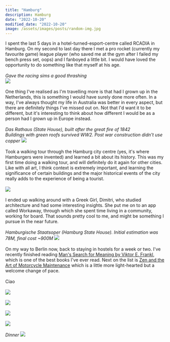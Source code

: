 ```yaml
---
title: "Hamburg"
description: Hamburg
date: "2022-10-20"
modified_date: "2022-10-20"
image: /assets/images/posts/random-img.jpg
---
```

I spent the last 5 days in a hotel-turned-esport-centre called RCADIA in Hamburg. On my second to last day there I met a pro rocket (currently my favourite game) league player (who saved me at the gym after I failed my bench press set, oops) and I fanboyed a little bit. I would have loved the opportunity to do something like that myself at his age.
\
\
*Gave the racing sims a good thrashing*
\
![](/assets/images/posts/post-05/sim.jpg)
\
\
One thing I've realised as I'm travelling more is that had I grown up in the Netherlands, this is something I would have surely done more often. In a way, I've always thought my life in Australia was better in every aspect, but there are definitely things I've missed out on. Not that I'd want it to be different, but it's interesting to think about how different I would be as a person had I grown up in Europe instead.
\
\
*Das Rathaus (State House), built after the great fire of 1842*  
*Buildings with green roofs survived WW2. Post war construction didn't use copper*
![](/assets/images/posts/post-05/state-house.jpg)
\
\
Took a walking tour through the Hamburg city centre (yes, it's where Hamburgers were invented) and learned a bit about its history. This was my first time doing a walking tour, and will definitely do it again for other cities. Like with all art, I think context is extremely important, and learning the significance of certain buildings and the major historical events of the city really adds to the experience of being a tourist.
\
\
![](/assets/images/posts/post-05/city-01.jpg)
\
\
I ended up walking around with a Greek Girl, Dimitri, who studied architecture and had some interesting insights. She put me on to an app called Workaway, through which she spent time living in a community, working for board. That sounds pretty cool to me, and might be something I pursue in the near future.
\
\
*Hamburgische Staatsoper (Hamburg State House). Initial estimation was 78M, final cost ~900M*
![](/assets/images/posts/post-05/art-place.jpg)
\
\
On my way to Berlin now, back to staying in hostels for a week or two. I've recently finished reading  [Man's Search for Meaning by Viktor E. Frankl](https://www.goodreads.com/review/show/5056774584), which is one of the best books I've ever read. Next on the list is [Zen and the Art of Motorcycle Maintenance](https://www.goodreads.com/book/show/629.Zen_and_the_Art_of_Motorcycle_Maintenance?ac=1&from_search=true&qid=YPS3jWXi9h&rank=1) which is a little more light-hearted but a welcome change of pace.
\
\
Ciao
\
\
![](/assets/images/posts/post-05/ceiling.jpg)
\
\
![](/assets/images/posts/post-05/church.jpg)
\
\
![](/assets/images/posts/post-05/city-02.jpg)
\
\
![](/assets/images/posts/post-05/me.jpg)
\
\
*Dinner*
![](/assets/images/posts/post-05/snack.jpg)
